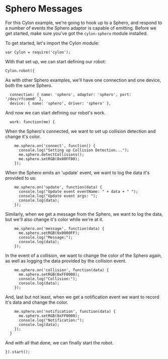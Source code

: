 # Sphero Messages

For this Cylon example, we're going to hook up to a Sphero, and respond to
a number of events the Sphero adaptor is capable of emitting. Before we get
started, make sure you've got the `cylon-sphero` module installed.

To get started, let's import the Cylon module:

    var Cylon = require('cylon');

With that set up, we can start defining our robot:

    Cylon.robot({

As with other Sphero examples, we'll have one connection and one device, both
the same Sphero.

      connection: { name: 'sphero', adaptor: 'sphero', port: '/dev/rfcomm0' },
      device: { name: 'sphero', driver: 'sphero' },

And now we can start defining our robot's work.

      work: function(me) {

When the Sphero's connected, we want to set up collision detection and change
it's color.

        me.sphero.on('connect', function() {
          console.log("Setting up Collision Detection...");
          me.sphero.detectCollisions();
          me.sphero.setRGB(0x00FF00);
        });

When the Sphero emits an 'update' event, we want to log the data it's provided
to us:

        me.sphero.on('update', function(data) {
          console.log("Update event eventName: " + data + " ");
          console.log("Update event args: ");
          console.log(data);
        });

Similarly, when we get a message from the Sphero, we want to log the data, but
we'll also change it's color while we're at it.

        me.sphero.on('message', function(data) {
          me.sphero.setRGB(0x0000FF);
          console.log("Message:");
          console.log(data);
        });

In the event of a collision, we want to change the color of the Sphero again, as
well as logging the data provided by the collision event.

        me.sphero.on('collision', function(data) {
          me.sphero.setRGB(0xFF0000);
          console.log("Collision:");
          console.log(data);
        });

And, last but not least, when we get a notification event we want to record it's
data and change the color.

        me.sphero.on('notification', function(data) {
          me.sphero.setRGB(0xFF0000);
          console.log("Notification:");
          console.log(data);
        });
      }

And with all that done, we can finally start the robot.

    }).start();
